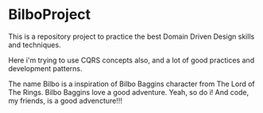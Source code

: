 # BilboProject
This is a repository project to practice the best Domain Driven Design skills and techniques. 

Here i'm trying to use CQRS concepts also, and a lot of good practices and development patterns.  

The name Bilbo is a inspiration of Bilbo Baggins character from The Lord of The Rings. Bilbo Baggins love a good adventure. Yeah, so do i! And code, my friends, is a good advencture!!!
